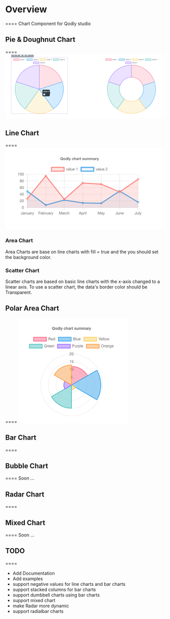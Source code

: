 # Overview
====
Chart Component for Qodly studio

## Pie & Doughnut Chart
====
![image info](public/pie.png)

##  Line Chart
====
![image info](public/line.png)
###  Area Chart
Area Charts are base on line charts with fill = true and the you should set the background color.

###  Scatter Chart
Scatter charts are based on basic line charts with the x-axis changed to a linear axis. To use a scatter chart, the data's border color should be Transparent.

##  Polar Area Chart
====
![image info](public/polar.png)

##  Bar Chart
====

##  Bubble Chart
====
Soon ...
##  Radar Chart
====

##  Mixed Chart 
====
Soon ...



## TODO
====
- Add Documentation
- Add examples
- support negative values for line charts and bar charts
- support stacked columns for bar charts
- support dumbbell charts using bar charts
- support mixed chart
- make Radar more dynamic
- support radialbar charts
